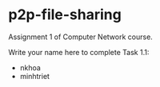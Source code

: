 # p2p-file-sharing
Assignment 1 of Computer Network course.

Write your name here to complete Task 1.1:
- nkhoa
- minhtriet